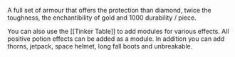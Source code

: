 A full set of armour that offers the protection than diamond, twice the toughness, the enchantibility of gold and 1000 durability / piece.

You can also use the [[Tinker Table]] to add modules for various effects. All positive potion effects can be added as a module. In addition you can add thorns, jetpack, space helmet, long fall boots and unbreakable.